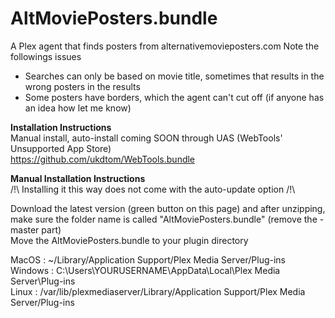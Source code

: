 # AltMoviePosters.bundle
A Plex agent that finds posters from alternativemovieposters.com 
Note the followings issues
- Searches can only be based on movie title, sometimes that results in the wrong posters in the results
- Some posters have borders, which the agent can't cut off (if anyone has an idea how let me know)  
  
**Installation Instructions**  
Manual install, auto-install coming SOON through UAS (WebTools' Unsupported App Store)  
https://github.com/ukdtom/WebTools.bundle  

**Manual Installation Instructions**  
/!\ Installing it this way does not come with the auto-update option /!\  

Download the latest version (green button on this page) and after unzipping, make sure the folder name is called "AltMoviePosters.bundle" (remove the -master part)  
Move the AltMoviePosters.bundle to your plugin directory

MacOS	:	~/Library/Application Support/Plex Media Server/Plug-ins  
Windows	:	C:\Users\YOURUSERNAME\AppData\Local\Plex Media Server\Plug-ins  
Linux	:	/var/lib/plexmediaserver/Library/Application Support/Plex Media Server/Plug-ins  